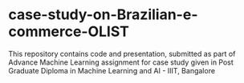 # case-study-on-Brazilian-e-commerce-OLIST
This repository contains code and presentation, submitted as part of Advance Machine Learning assignment for case study given in Post Graduate Diploma in Machine Learning and AI - IIIT, Bangalore
